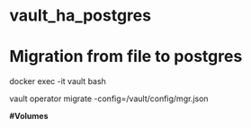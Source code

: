 # vault_ha_postgres

# Migration from file to postgres

docker exec -it vault bash

vault operator migrate -config=/vault/config/mgr.json

**#Volumes**


